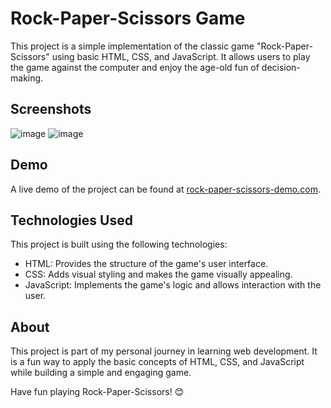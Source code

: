 # Rock-Paper-Scissors Game

This project is a simple implementation of the classic game "Rock-Paper-Scissors" using basic HTML, CSS, and JavaScript. It allows users to play the game against the computer and enjoy the age-old fun of decision-making.


## Screenshots


![image](https://github.com/Raazvardhan/Rock-Paper-Scissors/assets/139915269/5e9f0627-3def-49d1-8cc7-a43445274248)
![image](https://github.com/Raazvardhan/Rock-Paper-Scissors/assets/139915269/faff4c92-d703-4a06-a790-f0134556fa7b)

## Demo

A live demo of the project can be found at [rock-paper-scissors-demo.com](https://raazvardhan.github.io/Rock-Paper-Scissors/).

## Technologies Used

This project is built using the following technologies:

- HTML: Provides the structure of the game's user interface.
- CSS: Adds visual styling and makes the game visually appealing.
- JavaScript: Implements the game's logic and allows interaction with the user.





## About

This project is part of my personal journey in learning web development. It is a fun way to apply the basic concepts of HTML, CSS, and JavaScript while building a simple and engaging game.

Have fun playing Rock-Paper-Scissors! 😊

